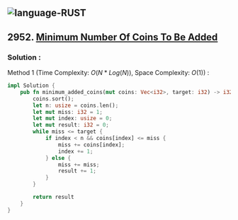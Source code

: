 ![language-RUST](https://img.shields.io/badge/RUST-8d4004?style=for-the-badge&logo=RUST)
---

## 2952. [Minimum Number Of Coins To Be Added](https://leetcode.com/problems/minimum-number-of-coins-to-be-added)

### Solution :

Method 1 (Time Complexity: $O(N*Log(N))$, Space Complexity: $O(1)$) :
```rust
impl Solution {
    pub fn minimum_added_coins(mut coins: Vec<i32>, target: i32) -> i32 {
        coins.sort();
        let n: usize = coins.len();
        let mut miss: i32 = 1;
        let mut index: usize = 0;
        let mut result: i32 = 0;
        while miss <= target {
            if index < n && coins[index] <= miss {
                miss += coins[index];
                index += 1;
            } else {
                miss += miss;
                result += 1;
            }
        }

        return result
    }
}
```
